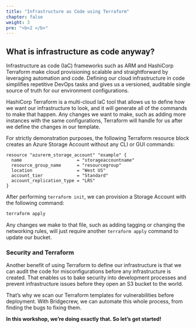 ```yaml
---
title: "Infrastructure as Code using Terraform"
chapter: false
weight: 3
pre: "<b>2 </b>"
---
```


## What is infrastructure as code anyway?

Infrastructure as code (IaC) frameworks such as ARM and HashiCorp Terraform make cloud provisioning scalable and straightforward by leveraging automation and code. Defining our cloud infrastructure in code simplifies repetitive DevOps tasks and gives us a versioned, auditable single source of truth for our environment configurations.

HashiCorp Terraform is a multi-cloud IaC tool that allows us to define how we want our infrastructure to look, and it will generate all of the commands to make that happen. Any changes we want to make, such as adding more instances with the same configurations, Terraform will handle for us after we define the changes in our template. 

For strictly demonstration purposes, the following Terraform resource block creates an Azure Storage Account without any CLI or GUI commands:

```hcl
resource "azurerm_storage_account" "example" {
  name                     = "storageaccountname"
  resource_group_name      = "resourcegroup"
  location                 = "West US"
  account_tier             = "Standard"
  account_replication_type = "LRS"
}
```

After performing `terraform init`, we can provision a Storage Account with the following command:

```bash
terraform apply
```

Any changes we make to that file, such as adding tagging or changing the networking rules, will just require another `terraform apply` command to update our bucket.

### Security and Terraform

Another benefit of using Terraform to define our infrastructure is that we can audit the code for misconfigurations before any infrastructure is created. That enables us to bake security into development processes and prevent infrastructure issues before they open an S3 bucket to the world.

That’s why we scan our Terraform templates for vulnerabilities before deployment. With Bridgecrew, we can automate this whole process, from finding the bugs to fixing them.

**In this workshop, we’re doing exactly that. So let’s get started!**